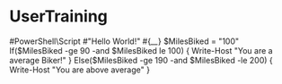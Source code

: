 # UserTraining
#PowerShell\Script
#"Hello World!"
#{*__*}
$MilesBiked = "100"
 If($MilesBiked -ge 90 -and $MilesBiked le 100) {
     Write-Host "You are a average Biker!"
 } Else($MilesBiked -ge 190 -and $MilesBiked -le 200) {
     Write-Host "You are above average"
 }
  
